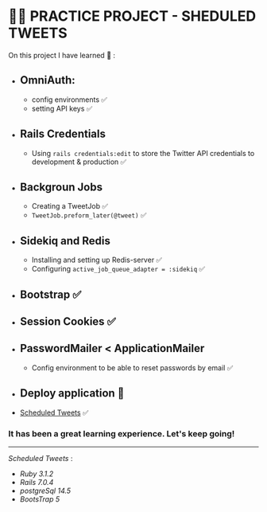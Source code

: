 # :technologist: PRACTICE PROJECT - SHEDULED TWEETS
On this project I have learned :memo: :

- ## OmniAuth: 
  * config environments ✅
  * setting API keys ✅
  
- ## Rails Credentials
  * Using `rails credentials:edit` to store the Twitter API credentials to development & production ✅
  
- ## Backgroun Jobs
  * Creating a TweetJob ✅
  * `TweetJob.preform_later(@tweet)` ✅
  
- ## Sidekiq and Redis
  * Installing and setting up Redis-server ✅
  * Configuring `active_job_queue_adapter = :sidekiq` ✅
  
- ## Bootstrap ✅

- ## Session Cookies ✅

- ## PasswordMailer < ApplicationMailer
  * Config environment to be able to reset passwords by email ✅
 
 - ## Deploy application :rocket:
  * [Scheduled Tweets](https://tweets-programados.fly.dev/) ✅
  
  
  ### It has been a great learning experience. Let's keep going!
  ------------------------------------------------------------------------------------------------------
  _Scheduled Tweets_ :
  * _Ruby 3.1.2_
  * _Rails 7.0.4_
  * _postgreSql 14.5_
  * _BootsTrap 5_
 
  

